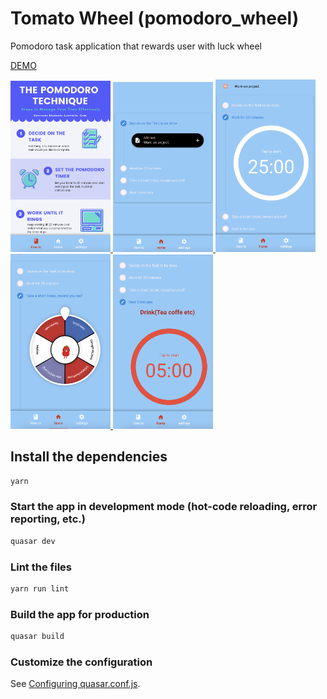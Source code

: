 # Tomato Wheel (pomodoro_wheel)

Pomodoro task application that rewards user with luck wheel

   [DEMO](https://emingenc.github.io/pomodoro_wheel)

<a href='https://emingenc.github.io/pomodoro_wheel' target="_blank" align="center">
  <img src="./images/img1.png" width="160" >
  <img src="./images/img2.png" width="160" alt="">
  <img src="./images/img3.png" width="160" alt="">
  <img src="./images/img4.png" width="160" alt="">
  <img src="./images/img5.png" width="160" alt="">
</a>

## Install the dependencies
```bash
yarn
```

### Start the app in development mode (hot-code reloading, error reporting, etc.)
```bash
quasar dev
```

### Lint the files
```bash
yarn run lint
```

### Build the app for production
```bash
quasar build
```

### Customize the configuration
See [Configuring quasar.conf.js](https://v2.quasar.dev/quasar-cli/quasar-conf-js).
